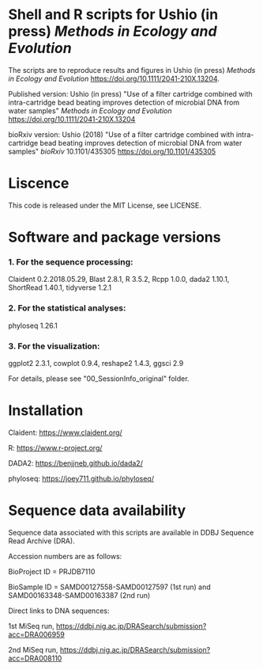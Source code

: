 # Shell and R scripts for Ushio (in press) _Methods in Ecology and Evolution_
The scripts are to reproduce results and figures in Ushio (in press) _Methods in Ecology and Evolution_ https://doi.org/10.1111/2041-210X.13204.

Published version: Ushio (in press) "Use of a filter cartridge combined with intra-cartridge bead beating improves detection of microbial DNA from water samples" _Methods in Ecology and Evolution_ https://doi.org/10.1111/2041-210X.13204

bioRxiv version: Ushio (2018) "Use of a filter cartridge combined with intra-cartridge bead beating improves detection of microbial DNA from water samples" _bioRxiv_ 10.1101/435305 https://doi.org/10.1101/435305

# Liscence
This code is released under the MIT License, see LICENSE.

# Software and package versions
### 1. For the sequence processing:
Claident 0.2.2018.05.29, Blast 2.8.1, R 3.5.2, Rcpp 1.0.0, dada2 1.10.1, ShortRead 1.40.1, tidyverse 1.2.1

### 2. For the statistical analyses:
phyloseq 1.26.1

### 3. For the visualization:
ggplot2 2.3.1, cowplot 0.9.4, reshape2 1.4.3, ggsci 2.9

For details, please see "00_SessionInfo_original" folder.

# Installation
Claident: https://www.claident.org/

R: https://www.r-project.org/

DADA2: https://benjjneb.github.io/dada2/

phyloseq: https://joey711.github.io/phyloseq/

# Sequence data availability
Sequence data associated with this scripts are available in DDBJ Sequence Read Archive (DRA).

Accession numbers are as follows:

BioProject ID = PRJDB7110

BioSample ID = SAMD00127558-SAMD00127597 (1st run) and SAMD00163348-SAMD00163387 (2nd run)

Direct links to DNA sequences:

1st MiSeq run, https://ddbj.nig.ac.jp/DRASearch/submission?acc=DRA006959

2nd MiSeq run, https://ddbj.nig.ac.jp/DRASearch/submission?acc=DRA008110
